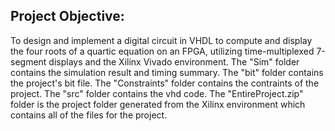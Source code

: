 ## Project Objective:
To design and implement a digital circuit in VHDL to compute and display
the four roots of a quartic equation on an FPGA, utilizing time-multiplexed
7-segment displays and the Xilinx Vivado environment.
The "Sim" folder contains the simulation result and timing summary. The "bit" folder contains the project's bit file. The "Constraints" folder contains the contraints of the project. The "src" folder contains the vhd code. The "EntireProject.zip" folder is the project folder generated from the Xilinx environment which contains all of the files for the project.
